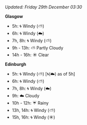 *Updated: Friday 29th December 03:30*

**Glasgow**

* 5h: :cyclone: Windy (:partly_sunny:)
* 6h: :cyclone: Windy (:cloud:)
* 7h, 8h: :cyclone: Windy (:partly_sunny:)
* 9h - 13h: :partly_sunny: Partly Cloudy
* 14h - 16h: :sunny: Clear

**Edinburgh**

* 5h: :cyclone: Windy (:partly_sunny:) [:cyclone:(:cloud:) as of 5h]
* 6h: :cyclone: Windy (:partly_sunny:)
* 7h, 8h: :cyclone: Windy (:cloud:)
* 9h: :cloud: Cloudy
* 10h - 12h: :umbrella: Rainy
* 13h, 14h: :cyclone: Windy (:partly_sunny:)
* 15h, 16h: :cyclone: Windy (:sunny:)
